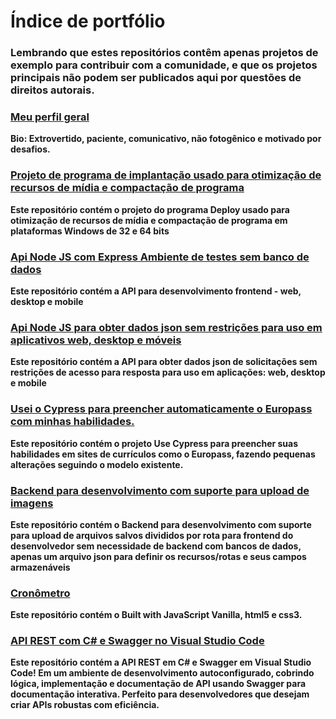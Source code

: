 # Índice de portfólio

### Lembrando que estes repositórios contêm apenas projetos de exemplo para contribuir com a comunidade, e que os projetos principais não podem ser publicados aqui por questões de direitos autorais.

### [Meu perfil geral](https://github.com/luisnt)
**Bio: Extrovertido, paciente, comunicativo, não fotogênico e motivado por desafios.**

### [Projeto de programa de implantação usado para otimização de recursos de mídia e compactação de programa](https://github.com/luis-portfolio/Deploy)
**Este repositório contém o projeto do programa Deploy usado para otimização de recursos de mídia e compactação de programa em plataformas Windows de 32 e 64 bits**

### [Api Node JS com Express Ambiente de testes sem banco de dados](https://github.com/luis-portfolio/Node.JS-Server-with-Express)
**Este repositório contém a API para desenvolvimento frontend - web, desktop e mobile**

### [Api Node JS para obter dados json sem restrições para uso em aplicativos web, desktop e móveis](https://github.com/luis-portfolio/Api-Node.JS-with-express-to-proxy-url)
**Este repositório contém a API para obter dados json de solicitações sem restrições de acesso para resposta para uso em aplicações: web, desktop e mobile**

### [Usei o Cypress para preencher automaticamente o Europass com minhas habilidades.](https://github.com/luis-portfolio/Autofill-Europass-with-Cypress)
**Este repositório contém o projeto Use Cypress para preencher suas habilidades em sites de currículos como o Europass, fazendo pequenas alterações seguindo o modelo existente.**

### [Backend para desenvolvimento com suporte para upload de imagens](https://github.com/luis-portfolio/backdev)
**Este repositório contém o Backend para desenvolvimento com suporte para upload de arquivos salvos divididos por rota para frontend do desenvolvedor sem necessidade de backend com bancos de dados, apenas um arquivo json para definir os recursos/rotas e seus campos armazenáveis**

### [Cronômetro](https://github.com/luis-portfolio/Chronometer)
**Este repositório contém o Built with JavaScript Vanilla, html5 e css3.**

### [API REST com C# e Swagger no Visual Studio Code](https://github.com/luis-portfolio/Api-REST-C-Sharp)
**Este repositório contém a API REST em C# e Swagger em Visual Studio Code! Em um ambiente de desenvolvimento autoconfigurado, cobrindo lógica, implementação e documentação de API usando Swagger para documentação interativa. Perfeito para desenvolvedores que desejam criar APIs robustas com eficiência.**

